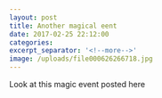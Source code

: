```yaml
---
layout: post
title: Another magical eent
date: 2017-02-25 22:12:00
categories:
excerpt_separator: '<!--more-->'
image: /uploads/file000626266718.jpg
---
```



Look at this magic event posted here